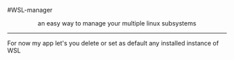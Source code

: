 #WSL-manager
<center>an easy way to manage your multiple linux subsystems</center>


***  
  
For now my app let's you delete or set as default any installed instance of WSL